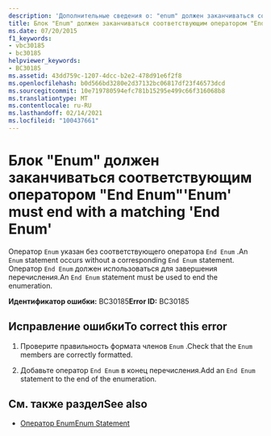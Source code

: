 ```yaml
---
description: 'Дополнительные сведения о: "enum" должен заканчиваться соответствующим оператором "End Enum"'
title: Блок "Enum" должен заканчиваться соответствующим оператором "End Enum"
ms.date: 07/20/2015
f1_keywords:
- vbc30185
- bc30185
helpviewer_keywords:
- BC30185
ms.assetid: 43dd759c-1207-4dcc-b2e2-478d91e6f2f8
ms.openlocfilehash: b0d566bd3280e2d37132bc06817df23f46573dcd
ms.sourcegitcommit: 10e719780594efc781b15295e499c66f316068b8
ms.translationtype: MT
ms.contentlocale: ru-RU
ms.lasthandoff: 02/14/2021
ms.locfileid: "100437661"
---
```

# <a name="enum-must-end-with-a-matching-end-enum"></a><span data-ttu-id="a09b9-103">Блок "Enum" должен заканчиваться соответствующим оператором "End Enum"</span><span class="sxs-lookup"><span data-stu-id="a09b9-103">'Enum' must end with a matching 'End Enum'</span></span>

<span data-ttu-id="a09b9-104">Оператор `Enum` указан без соответствующего оператора `End Enum` .</span><span class="sxs-lookup"><span data-stu-id="a09b9-104">An `Enum` statement occurs without a corresponding `End Enum` statement.</span></span> <span data-ttu-id="a09b9-105">Оператор `End Enum` должен использоваться для завершения перечисления.</span><span class="sxs-lookup"><span data-stu-id="a09b9-105">An `End Enum` statement must be used to end the enumeration.</span></span>  
  
 <span data-ttu-id="a09b9-106">**Идентификатор ошибки:** BC30185</span><span class="sxs-lookup"><span data-stu-id="a09b9-106">**Error ID:** BC30185</span></span>  
  
## <a name="to-correct-this-error"></a><span data-ttu-id="a09b9-107">Исправление ошибки</span><span class="sxs-lookup"><span data-stu-id="a09b9-107">To correct this error</span></span>  
  
1. <span data-ttu-id="a09b9-108">Проверите правильность формата членов `Enum` .</span><span class="sxs-lookup"><span data-stu-id="a09b9-108">Check that the `Enum` members are correctly formatted.</span></span>  
  
2. <span data-ttu-id="a09b9-109">Добавьте оператор `End Enum` в конец перечисления.</span><span class="sxs-lookup"><span data-stu-id="a09b9-109">Add an `End Enum` statement to the end of the enumeration.</span></span>  
  
## <a name="see-also"></a><span data-ttu-id="a09b9-110">См. также раздел</span><span class="sxs-lookup"><span data-stu-id="a09b9-110">See also</span></span>

- [<span data-ttu-id="a09b9-111">Оператор Enum</span><span class="sxs-lookup"><span data-stu-id="a09b9-111">Enum Statement</span></span>](../language-reference/statements/enum-statement.md)
